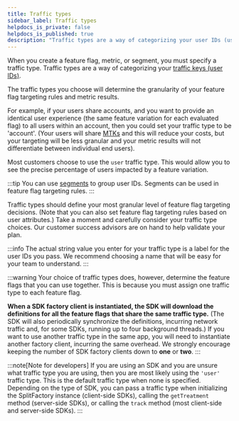 ```yaml
---
title: Traffic types
sidebar_label: Traffic types
helpdocs_is_private: false
helpdocs_is_published: true
description: "Traffic types are a way of categorizing your user IDs (user keys)"
---
```


When you create a feature flag, metric, or segment, you must specify a traffic type. Traffic types are a way of categorizing your [traffic keys (user IDs)](./user-ids.md).

The traffic types you choose will determine the granularity of your feature flag targeting rules and metric results.

For example, if your users share accounts, and you want to provide an identical user experience (the same feature variation for each evaluated flag) to all users within an account, then you could set your traffic type to be 'account'. (Your users will share [MTKs](./mtks.md) and this will reduce your costs, but your targeting will be less granular and your metric results will not differentiate between individual end users).

Most customers choose to use the `user` traffic type. This would allow you to see the precise percentage of users impacted by a feature variation.

:::tip
You can use [segments](./segments.md) to group user IDs. Segments can be used in feature flag targeting rules.
:::

Traffic types should define your most granular level of feature flag targeting decisions. (Note that you can also set feature flag targeting rules based on user attributes.) Take a moment and carefully consider your traffic type choices. Our customer success advisors are on hand to help validate your plan.

:::info
The actual string value you enter for your traffic type is a label for the user IDs you pass. We recommend choosing a name that will be easy for your team to understand.
:::

:::warning
Your choice of traffic types does, however, determine the feature flags that you can use together. This is because you must assign one traffic type to each feature flag.

**When a SDK factory client is instantiated, the SDK will download the definitions for all the feature flags that share the same traffic type.** (The SDK will also periodically synchronize the definitions, incurring network traffic and, for some SDKs, running up to four background threads.) If you want to use another traffic type in the same app, you will need to instantiate another factory client, incurring the same overhead. We strongly encourage keeping the number of SDK factory clients down to **one** or **two**.
:::

:::note[Note for developers]
If you are using an SDK and you are unsure what traffic type you are using, then you are most likely using the `'user'` traffic type. This is the default traffic type when none is specified. Depending on the type of SDK, you can pass a traffic type when initializing the SplitFactory instance (client-side SDKs), calling the `getTreatment` method (server-side SDKs), or calling the `track` method (most client-side and server-side SDKs).
:::